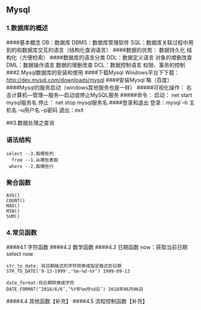 ## Mysql
### 1.数据库的概述
####基本概念
    DB：数据库
    DBMS：数据库管理软件
    SQL：数据库关联过程中用到的和数据库交互的语言（结构化查询语言）
####数据的优势：
    数据持久化
    结构化（方便检索）
####数据库的语言分类
    DDL：数据定义语言 对象的增删改查
    DML：数据操作语言 数据的增删改查
    DCL：数据控制语言 权限、事务的控制
###2.Mysql数据库的安装和使用
####下载Mysql
    Windows平台下下载： http://dev.mysql.com/downloads/mysql
####安装Mysql
    略（百度）
####Mysql的服务启动（windows其他服务也是一样）
#####可视化操作：
    右击计算机—管理—服务—启动或停止MySQL服务
#####命令：
    启动： net start mysql服务名
    停止： net stop mysql服务名
####登录和退出
    登录：mysql –h 主机名 –u用户名 –p密码
    退出：exit

##3.数据处理之查询
### 语法结构
    select --3.取哪些列
      from --1.从哪些表取
     where --2.取哪些行
### 聚合函数
    AVG()
    COUNT()
    MAX()
    MIN()
    SUM()

### 4.常见函数
####4.1 字符函数
####4.2 数学函数
####4.3 日期函数
    now：获取当前日期
    select now
    
    str_to_date: 将日期格式的字符转换成指定格式的日期
    STR_TO_DATE('9-13-1999','%m-%d-%Y') 1999-09-13
    
    date_format:将日期转换成字符
    DATE_FORMAT(‘2018/6/6’,‘%Y年%m月%d日’) 2018年06月06日
####4.4 其他函数【补充】
####4.5 流程控制函数【补充】